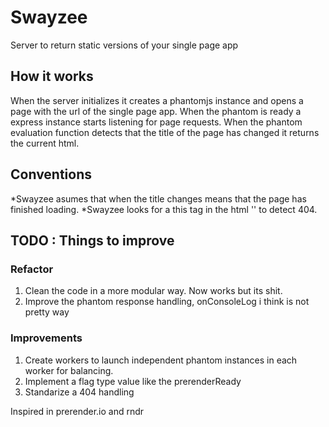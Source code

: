 # Swayzee
Server to return static versions of your single page app

## How it works
When the server initializes it creates a phantomjs instance and opens a page with the url of the single page app. When the phantom is ready a express instance starts listening for page requests. When the phantom evaluation function detects that the title of the page has changed it returns the current html.

## Conventions
*Swayzee asumes that when the title changes means that the page has finished loading.
*Swayzee looks for a this tag in the html '<meta name="prerender-status-code" content="404">' to detect 404.

## TODO : Things to improve
### Refactor
1. Clean the code in a more modular way. Now works but its shit.
2. Improve the phantom response handling, onConsoleLog i think is not pretty way

### Improvements
1. Create workers to launch independent phantom instances in each worker for balancing.
2. Implement a flag type value like the prerenderReady
3. Standarize a 404 handling



Inspired in prerender.io and rndr

